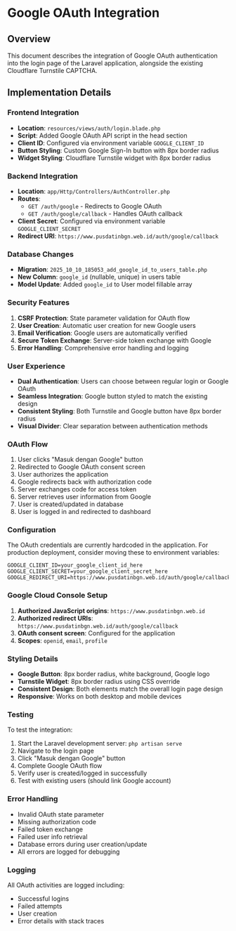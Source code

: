 # Google OAuth Integration

## Overview
This document describes the integration of Google OAuth authentication into the login page of the Laravel application, alongside the existing Cloudflare Turnstile CAPTCHA.

## Implementation Details

### Frontend Integration
- **Location**: `resources/views/auth/login.blade.php`
- **Script**: Added Google OAuth API script in the head section
- **Client ID**: Configured via environment variable `GOOGLE_CLIENT_ID`
- **Button Styling**: Custom Google Sign-In button with 8px border radius
- **Widget Styling**: Cloudflare Turnstile widget with 8px border radius

### Backend Integration
- **Location**: `app/Http/Controllers/AuthController.php`
- **Routes**: 
  - `GET /auth/google` - Redirects to Google OAuth
  - `GET /auth/google/callback` - Handles OAuth callback
- **Client Secret**: Configured via environment variable `GOOGLE_CLIENT_SECRET`
- **Redirect URI**: `https://www.pusdatinbgn.web.id/auth/google/callback`

### Database Changes
- **Migration**: `2025_10_10_185053_add_google_id_to_users_table.php`
- **New Column**: `google_id` (nullable, unique) in users table
- **Model Update**: Added `google_id` to User model fillable array

### Security Features
1. **CSRF Protection**: State parameter validation for OAuth flow
2. **User Creation**: Automatic user creation for new Google users
3. **Email Verification**: Google users are automatically verified
4. **Secure Token Exchange**: Server-side token exchange with Google
5. **Error Handling**: Comprehensive error handling and logging

### User Experience
- **Dual Authentication**: Users can choose between regular login or Google OAuth
- **Seamless Integration**: Google button styled to match the existing design
- **Consistent Styling**: Both Turnstile and Google button have 8px border radius
- **Visual Divider**: Clear separation between authentication methods

### OAuth Flow
1. User clicks "Masuk dengan Google" button
2. Redirected to Google OAuth consent screen
3. User authorizes the application
4. Google redirects back with authorization code
5. Server exchanges code for access token
6. Server retrieves user information from Google
7. User is created/updated in database
8. User is logged in and redirected to dashboard

### Configuration
The OAuth credentials are currently hardcoded in the application. For production deployment, consider moving these to environment variables:

```env
GOOGLE_CLIENT_ID=your_google_client_id_here
GOOGLE_CLIENT_SECRET=your_google_client_secret_here
GOOGLE_REDIRECT_URI=https://www.pusdatinbgn.web.id/auth/google/callback
```

### Google Cloud Console Setup
1. **Authorized JavaScript origins**: `https://www.pusdatinbgn.web.id`
2. **Authorized redirect URIs**: `https://www.pusdatinbgn.web.id/auth/google/callback`
3. **OAuth consent screen**: Configured for the application
4. **Scopes**: `openid`, `email`, `profile`

### Styling Details
- **Google Button**: 8px border radius, white background, Google logo
- **Turnstile Widget**: 8px border radius using CSS override
- **Consistent Design**: Both elements match the overall login page design
- **Responsive**: Works on both desktop and mobile devices

### Testing
To test the integration:
1. Start the Laravel development server: `php artisan serve`
2. Navigate to the login page
3. Click "Masuk dengan Google" button
4. Complete Google OAuth flow
5. Verify user is created/logged in successfully
6. Test with existing users (should link Google account)

### Error Handling
- Invalid OAuth state parameter
- Missing authorization code
- Failed token exchange
- Failed user info retrieval
- Database errors during user creation/update
- All errors are logged for debugging

### Logging
All OAuth activities are logged including:
- Successful logins
- Failed attempts
- User creation
- Error details with stack traces
